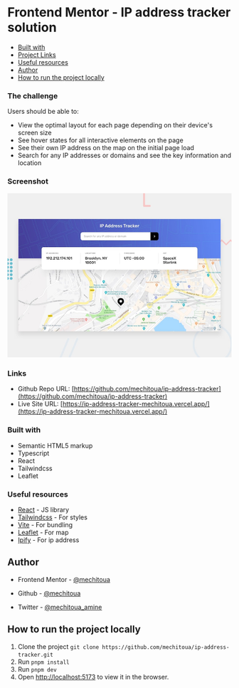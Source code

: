 # Frontend Mentor - IP address tracker solution

- [Built with](#built-with)
- [Project Links](#links)
- [Useful resources](#useful-resources)
- [Author](#author)
- [How to run the project locally](#how-to-run-the-project-locally)

### The challenge

Users should be able to:

- View the optimal layout for each page depending on their device's screen size
- See hover states for all interactive elements on the page
- See their own IP address on the map on the initial page load
- Search for any IP addresses or domains and see the key information and location

### Screenshot

![](./public/desktop-preview.jpg)

### Links

- Github Repo URL: [https://github.com/mechitoua/ip-address-tracker](https://github.com/mechitoua/ip-address-tracker)
- Live Site URL: [https://ip-address-tracker-mechitoua.vercel.app/](https://ip-address-tracker-mechitoua.vercel.app/)

### Built with

- Semantic HTML5 markup
- Typescript
- React
- Tailwindcss
- Leaflet

### Useful resources

- [React](https://reactjs.org/) - JS library
- [Tailwindcss](https://tailwindcss.com/) - For styles
- [Vite](https://vitejs.dev/) - For bundling
- [Leaflet](https://leafletjs.com/) - For map
- [Ipify](https://geo.ipify.org/) - For ip address

## Author

- Frontend Mentor - [@mechitoua](https://www.frontendmentor.io/profile/mechitoua)
- Github - [@mechitoua](https://www.github.com/mechitoua)

- Twitter - [@mechitoua_amine](https://www.twitter.com/mechitoua_amine)

## How to run the project locally

1. Clone the project `git clone https://github.com/mechitoua/ip-address-tracker.git`
2. Run `pnpm install`
3. Run `pnpm dev`
4. Open [http://localhost:5173](http://localhost:5173) to view it in the browser.
